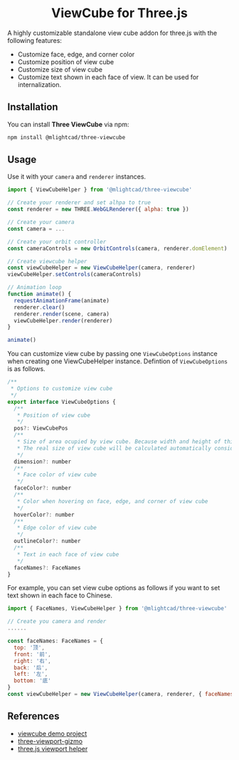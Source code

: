 <h1 align="center">ViewCube for Three.js</h1>

A highly customizable standalone view cube addon for three.js with the following features:

- Customize face, edge, and corner color
- Customize position of view cube
- Customize size of view cube
- Customize text shown in each face of view. It can be used for internalization.

## Installation

You can install **Three ViewCube** via npm:

```bash
npm install @mlightcad/three-viewcube
```

## Usage

Use it with your `camera` and `renderer` instances.

```javascript
import { ViewCubeHelper } from '@mlightcad/three-viewcube'

// Create your renderer and set alhpa to true
const renderer = new THREE.WebGLRenderer({ alpha: true })

// Create your camera
const camera = ...

// Create your orbit controller
const cameraControls = new OrbitControls(camera, renderer.domElement)

// Create viewcube helper
const viewCubeHelper = new ViewCubeHelper(camera, renderer)
viewCubeHelper.setControls(cameraControls)

// Animation loop
function animate() {
  requestAnimationFrame(animate)
  renderer.clear()
  renderer.render(scene, camera)
  viewCubeHelper.render(renderer)
}

animate()
```

You can customize view cube by passing one `ViewCubeOptions` instance when creating one ViewCubeHelper instance. Defintion of `ViewCubeOptions` is as follows.

```javascript
/**
 * Options to customize view cube
 */
export interface ViewCubeOptions {
  /**
   * Position of view cube
   */
  pos?: ViewCubePos
  /**
   * Size of area ocupied by view cube. Because width and height of this area is same, it is single value.
   * The real size of view cube will be calculated automatically considering rotation.
   */
  dimension?: number
  /**
   * Face color of view cube
   */
  faceColor?: number
  /**
   * Color when hovering on face, edge, and corner of view cube
   */
  hoverColor?: number
  /**
   * Edge color of view cube
   */
  outlineColor?: number
  /**
   * Text in each face of view cube
   */
  faceNames?: FaceNames
}

```

For example, you can set view cube options as follows if you want to set text shown in each face to Chinese.

```javascript
import { FaceNames, ViewCubeHelper } from '@mlightcad/three-viewcube'

// Create you camera and render
......

const faceNames: FaceNames = {
  top: '顶',
  front: '前',
  right: '右',
  back: '后',
  left: '左',
  bottom: '底'
}
const viewCubeHelper = new ViewCubeHelper(camera, renderer, { faceNames: faceNames })

```

## References
- [viewcube demo project](https://codesandbox.io/s/y35w749501?file=/src/index.js)
- [three-viewport-gizmo](https://github.com/Fennec-hub/three-viewport-gizmo/)
- [three.js viewport helper](https://github.com/mrdoob/three.js/blob/dev/examples/jsm/helpers/ViewHelper.js)

